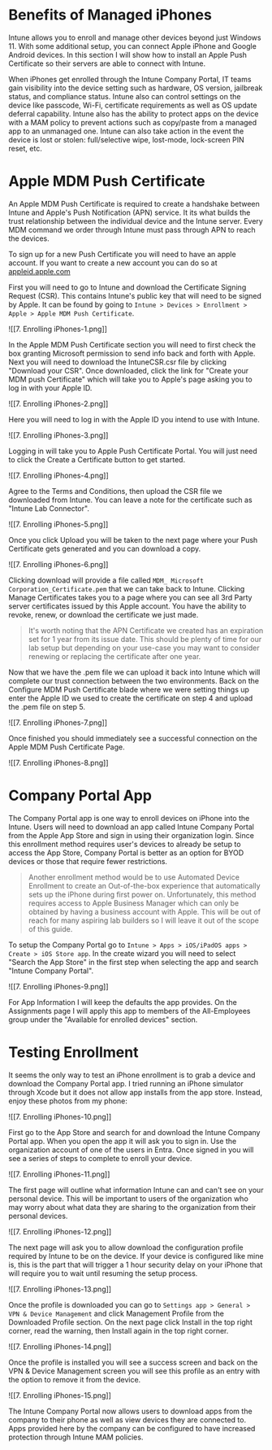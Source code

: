 
# Benefits of Managed iPhones

Intune allows you to enroll and manage other devices beyond just Windows 11. With some additional setup, you can connect Apple iPhone and Google Android devices. In this section I will show how to install an Apple Push Certificate so their servers are able to connect with Intune. 

When iPhones get enrolled through the Intune Company Portal, IT teams gain visibility into the device setting such as hardware, OS version, jailbreak status, and compliance status. Intune also can control settings on the device like passcode, Wi-Fi, certificate requirements as well as OS update deferral capability. Intune also has the ability to protect apps on the device with a MAM policy to prevent actions such as copy/paste from a managed app to an unmanaged one. Intune can also take action in the event the device is lost or stolen: full/selective wipe, lost-mode, lock-screen PIN reset, etc.

# Apple MDM Push Certificate

An Apple MDM Push Certificate is required to create a handshake between Intune and Apple's Push Notification (APN) service. It its what builds the trust relationship between the individual device and the Intune server. Every MDM command we order through Intune must pass through APN to reach the devices.

To sign up for a new Push Certificate you will need to have an apple account. If you want to create a new account you can do so at [appleid.apple.com](https://appleid.apple.com)

First you will need to go to Intune and download the Certificate Signing Request (CSR). This contains Intune's public key that will need to be signed by Apple. It can be found by going to `Intune > Devices > Enrollment > Apple > Apple MDM Push Certificate`. 

![[7. Enrolling iPhones-1.png]]

In the Apple MDM Push Certificate section you will need to first check the box granting Microsoft permission to send info back and forth with Apple. Next you will need to download the IntuneCSR.csr file by clicking "Download your CSR". Once downloaded, click the link for "Create your MDM push Certificate" which will take you to Apple's page asking you to log in with your Apple ID.

![[7. Enrolling iPhones-2.png]]

Here you will need to log in with the Apple ID you intend to use with Intune. 

![[7. Enrolling iPhones-3.png]]

Logging in will take you to Apple Push Certificate Portal. You will just need to click the Create a Certificate button to get started. 

![[7. Enrolling iPhones-4.png]]

Agree to the Terms and Conditions, then upload the CSR file we downloaded from Intune. You can leave a note for the certificate such as "Intune Lab Connector".

![[7. Enrolling iPhones-5.png]]

Once you click Upload you will be taken to the next page where your Push Certificate gets generated and you can download a copy.

![[7. Enrolling iPhones-6.png]]

Clicking download will provide a file called `MDM_ Microsoft Corporation_Certificate.pem` that we can take back to Intune. Clicking Manage Certificates takes you to a page where you can see all 3rd Party server certificates issued by this Apple account. You have the ability to revoke, renew, or download the certificate we just made.

> It's worth noting that the APN Certificate we created has an expiration set for 1 year from its issue date. This should be plenty of time for our lab setup but depending on your use-case you may want to consider renewing or replacing the certificate after one year.

Now that we have the .pem file we can upload it back into Intune which will complete our trust connection between the two environments. Back on the Configure MDM Push Certificate blade where we were setting things up enter the Apple ID we used to create the certificate on step 4 and upload the .pem file on step 5.

![[7. Enrolling iPhones-7.png]]

Once finished you should immediately see a successful connection on the Apple MDM Push Certificate Page.

![[7. Enrolling iPhones-8.png]]

# Company Portal App

The Company Portal app is one way to enroll devices on iPhone into the Intune. Users will need to download an app called Intune Company Portal from the Apple App Store and sign in using their organization login. Since this enrollment method requires user's devices to already be setup to access the App Store, Company Portal is better as an option for BYOD devices or those that require fewer restrictions.

> Another enrollment method would be to use Automated Device Enrollment to create an Out-of-the-box experience that automatically sets up the iPhone during first power on. Unfortunately, this method requires access to Apple Business Manager which can only be obtained by having a business account with Apple. This will be out of reach for many aspiring lab builders so I will leave it out of the scope of this guide.

To setup the Company Portal go to `Intune > Apps > iOS/iPadOS apps > Create > iOS Store app`. In the create wizard you will need to select "Search the App Store" in the first step when selecting the app and search "Intune Company Portal". 

![[7. Enrolling iPhones-9.png]]

For App Information I will keep the defaults the app provides. On the Assignments page I will apply this app to members of the All-Employees group under the "Available for enrolled devices" section.

# Testing Enrollment

It seems the only way to test an iPhone enrollment is to grab a device and download the Company Portal app. I tried running an iPhone simulator through Xcode but it does not allow app installs from the app store. Instead, enjoy these photos from my phone:

![[7. Enrolling iPhones-10.png]]

First go to the App Store and search for and download the Intune Company Portal app. When you open the app it will ask you to sign in. Use the organization account of one of the users in Entra. Once signed in you will see a series of steps to complete to enroll your device.

![[7. Enrolling iPhones-11.png]]

The first page will outline what information Intune can and can't see on your personal device. This will be important to users of the organization who may worry about what data they are sharing to the organization from their personal devices.

![[7. Enrolling iPhones-12.png]]

The next page will ask you to allow download the configuration profile required by Intune to be on the device. If your device is configured like mine is, this is the part that will trigger a 1 hour security delay on your iPhone that will require you to wait until resuming the setup process.

![[7. Enrolling iPhones-13.png]]

Once the profile is downloaded you can go to `Settings app > General > VPN & Device Management` and click Management Profile from the Downloaded Profile section. On the next page click Install in the top right corner, read the warning, then Install again in the top right corner.

![[7. Enrolling iPhones-14.png]]

Once the profile is installed you will see a success screen and back on the VPN & Device Management screen you will see this profile as an entry with the option to remove it from the device.

![[7. Enrolling iPhones-15.png]]

The Intune Company Portal now allows users to download apps from the company to their phone as well as view devices they are connected to. Apps provided here by the company can be configured to have increased protection through Intune MAM policies.